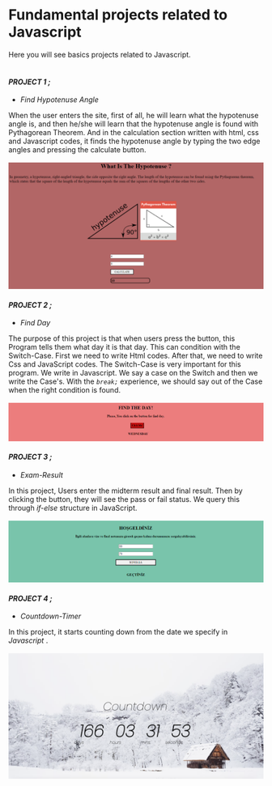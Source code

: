 # Fundamental projects related to Javascript
 Here you will see basics projects related to Javascript. <br><br>
#### <b><i>PROJECT 1 ;</b></i>
<ul>
  <li><em>Find Hypotenuse Angle</em></li>
 </ul>

When the user enters the site, first of all, he will learn what the hypotenuse angle is, and then he/she will learn that the hypotenuse angle is found with Pythagorean Theorem. And in the calculation section written with html, css and Javascript codes, it finds the hypotenuse angle by typing the two edge angles and pressing the calculate button. 
<br/><br/>
<img src="./hypotenuse.png">

#### <b><em>PROJECT 2 ;</b></em>
<ul>
  <li><em>Find Day</em></li>
 </ul>
 
The purpose of this project is that when users press the button, this Program tells them what day it is that day. This can condition with the Switch-Case. First we need to write Html codes. After that, we need to write Css and JavaScript codes. The Switch-Case is very important for this program. We write in Javascript. We say a case on the Switch and then we write the Case's. With the *`break;`* experience, we should say out of the Case when the right condition is found.
<br/><br/>
<img src="./find.png">

#### <b><em>PROJECT 3 ;</b></em>
<ul>
  <li><em>Exam-Result</em></li>
 </ul>
 
In this project, Users enter the midterm result and final result. Then by clicking the button, they will see the pass or fail status. We query this through <em>if-else </em> structure in JavaScript.
<br/><br/>
<img src="./exam.png">

#### <b><em>PROJECT 4 ;</b></em>
<ul>
  <li><em>Countdown-Timer</em></li>
 </ul>
 
In this project, it starts counting down from the date we specify in <em> Javascript </em>.
<br/><br/>
<img src="./countdown.png">
